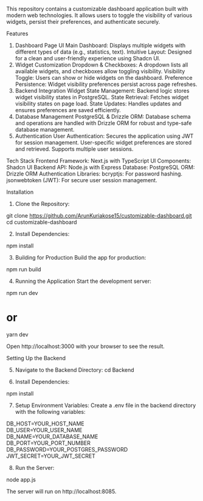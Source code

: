 This repository contains a customizable dashboard application built with modern web technologies. It allows users to toggle the visibility of various widgets, persist their preferences, and authenticate securely.

Features
1. Dashboard Page UI
Main Dashboard: Displays multiple widgets with different types of data (e.g., statistics, text).
Intuitive Layout: Designed for a clean and user-friendly experience using Shadcn UI.
2. Widget Customization
Dropdown & Checkboxes: A dropdown lists all available widgets, and checkboxes allow toggling visibility.
Visibility Toggle: Users can show or hide widgets on the dashboard.
Preference Persistence: Widget visibility preferences persist across page refreshes.
3. Backend Integration
Widget State Management: Backend logic stores widget visibility states in PostgreSQL.
State Retrieval: Fetches widget visibility states on page load.
State Updates: Handles updates and ensures preferences are saved efficiently.
4. Database Management
PostgreSQL & Drizzle ORM: Database schema and operations are handled with Drizzle ORM for robust and type-safe database management.
5. Authentication
User Authentication:
Secures the application using JWT for session management.
User-specific widget preferences are stored and retrieved.
Supports multiple user sessions.

Tech Stack
Frontend
Framework: Next.js with TypeScript
UI Components: Shadcn UI
Backend
API: Node.js with Express
Database: PostgreSQL
ORM: Drizzle ORM
Authentication
Libraries:
bcryptjs: For password hashing.
jsonwebtoken (JWT): For secure user session management.

Installation
1. Clone the Repository:

git clone https://github.com/ArunKuriakose15/customizable-dashboard.git  
cd customizable-dashboard

2. Install Dependencies:

npm install

3. Building for Production
Build the app for production:

npm run build

4. Running the Application
Start the development server:

npm run dev
# or
yarn dev

Open http://localhost:3000 with your browser to see the result.

Setting Up the Backend

5. Navigate to the Backend Directory:
cd Backend

6. Install Dependencies:

npm install

7. Setup Environment Variables:
Create a .env file in the backend directory with the following variables:

DB_HOST=YOUR_HOST_NAME   
DB_USER=YOUR_USER_NAME   
DB_NAME=YOUR_DATABASE_NAME  
DB_PORT=YOUR_PORT_NUMBER   
DB_PASSWORD=YOUR_POSTGRES_PASSWORD  
JWT_SECRET=YOUR_JWT_SECRET 

8.  Run the Server:

node app.js

The server will run on http://localhost:8085.
